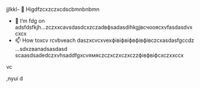 jjlkkl- 👋 Higdfzcxzczxcdscbmnbnbmn
- 🌱 I’m fdg on adsfdsfkjh...zczxxcаvsdasdcxzczadвфsadasdіhkgjвсчooяcxvfasdasdvxcxcx
- 📫 How toxcv rcvbveach daszxcvcxvexфівіфвіфвфівфівczcxasdasfgccdz ...sdxzвапadsasdasd
scaasdsadedczxvhsaddfgxcvямясzczxczxczxczzфівфвіфcxczxxccx
<!---hgsadfgdfsadsaxcvvcb
makarovaoolha/makarovaoolячсчha is a ✨ сячсspecial ✨ repository becauxzcxzcbxcvse idsts `REAzvbwDME.md` (this file) appears on your GitHvcxvxczxcub profile.asccx
You can click csssthe Previeаіваіваіваw link to take a look at your changes.asdasdazxcs
--->vc
,nyui
d
